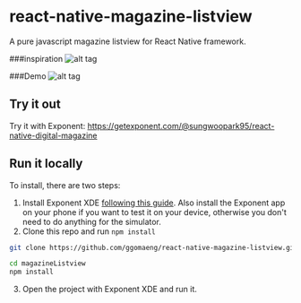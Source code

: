 # react-native-magazine-listview
A pure javascript magazine listview for React Native framework.

###inspiration
![alt tag](https://raw.githubusercontent.com/ggomaeng/react-native-magazine-listview/master/inspiration.gif)

###Demo
![alt tag](https://raw.githubusercontent.com/ggomaeng/react-native-magazine-listview/master/demo.gif)

## Try it out

Try it with Exponent: https://getexponent.com/@sungwoopark95/react-native-digital-magazine

## Run it locally

To install, there are two steps:

1. Install Exponent XDE [following this
guide](https://docs.getexponent.com/versions/latest/introduction/installation.html).
Also install the Exponent app on your phone if you want to test it on
your device, otherwise you don't need to do anything for the simulator.
2. Clone this repo and run `npm install`
  ```bash
  git clone https://github.com/ggomaeng/react-native-magazine-listview.git magazineListview

  cd magazineListview
  npm install
  ```
3. Open the project with Exponent XDE and run it.
